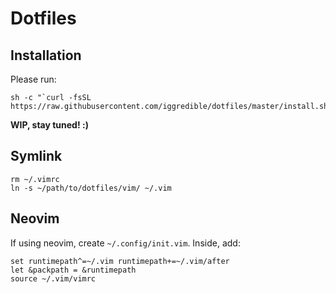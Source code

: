 # Dotfiles

## Installation

Please run:

```
sh -c "`curl -fsSL https://raw.githubusercontent.com/iggredible/dotfiles/master/install.sh`"
```

**WIP, stay tuned! :)**

## Symlink

```
rm ~/.vimrc
ln -s ~/path/to/dotfiles/vim/ ~/.vim
```

## Neovim

If using neovim, create `~/.config/init.vim`. Inside, add:
```
set runtimepath^=~/.vim runtimepath+=~/.vim/after
let &packpath = &runtimepath
source ~/.vim/vimrc
```
